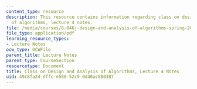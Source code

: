 ```yaml
---
content_type: resource
description: This resource contains information regarding class on design and analysis
  of algorithms, lecture 4 notes.
file: /media/courses/6-046j-design-and-analysis-of-algorithms-spring-2015/49c8fa24dffce58052c90d46ac800387_MIT6_046JS15_lec04.pdf
file_type: application/pdf
learning_resource_types:
- Lecture Notes
ocw_type: OCWFile
parent_title: Lecture Notes
parent_type: CourseSection
resourcetype: Document
title: Class on Design and Analysis of Algorithms, Lecture 4 Notes
uid: 49c8fa24-dffc-e580-52c9-0d46ac800387
---
```

